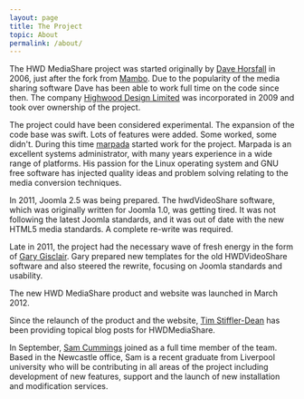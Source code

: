 ```yaml
---
layout: page
title: The Project
topic: About
permalink: /about/
---
```

The HWD MediaShare project was started originally by [Dave Horsfall](https://horsfall.dev/) in 2006, just after the fork from [Mambo](http://mambo-foundation.org/). Due to the popularity of the media sharing software Dave has been able to work full time on the code since then. The company [Highwood Design Limited](http://highwooddesign.com/) was incorporated in 2009 and took over ownership of the project.

The project could have been considered experimental. The expansion of the code base was swift. Lots of features were added. Some worked, some didn't. During this time [marpada](https://github.com/marpada) started work for the project. Marpada is an excellent systems administrator, with many years experience in a wide range of platforms. His passion for the Linux operating system and GNU free software has injected quality ideas and problem solving relating to the media conversion techniques.

In 2011, Joomla 2.5 was being prepared. The hwdVideoShare software, which was originally written for Joomla 1.0, was getting tired. It was not following the latest Joomla standards, and it was out of date with the new HTML5 media standards. A complete re-write was required.

Late in 2011, the project had the necessary wave of fresh energy in the form of [Gary Gisclair](https://www.linkedin.com/in/gary-gisclair-3093a55/). Gary prepared new templates for the old HWDVideoShare software and also steered the rewrite, focusing on Joomla standards and usability.

The new HWD MediaShare product and website was launched in March 2012.

Since the relaunch of the product and the website, [Tim Stiffler-Dean](https://twitter.com/anotherguy) has been providing topical blog posts for HWDMediaShare.

In September, [Sam Cummings](https://www.linkedin.com/in/cummings-sam/) joined as a full time member of the team. Based in the Newcastle office, Sam is a recent graduate from Liverpool university who will be contributing in all areas of the project including development of new features, support and the launch of new installation and modification services. 
